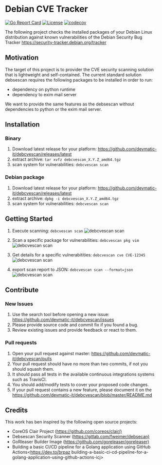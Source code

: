# Debian CVE Tracker

[![Go Report Card](https://goreportcard.com/badge/github.com/devmatic-it/debcvescan)](https://goreportcard.com/report/github.com/devmatic-it/debcvescan)
[![License](https://img.shields.io/badge/License-Apache%202.0-blue.svg)](https://github.com/devmatic-it/debcvescan/blob/master/LICENSE)
[![codecov](https://codecov.io/gh/devmatic-it/debcvescan/branch/master/graph/badge.svg)](https://codecov.io/gh/devmatic-it/debcvescan)

The following project checks the installed packages of your Debian Linux distribution against known vulnerabilities of the Debian Security Bug Tracker <https://security-tracker.debian.org/tracker>

## Motivation

The target of this project is to provider the CVE security scanning solution that is lightweight and self-contained. The current standard solution debsescan requires the following packages to be installed in order to run:

- dependency on python runtime
- dependency to exim mail server

We want to provide the same features as the debsescan without dependencies to python or the exim mail server.

## Installation

### Binary

1. Download latest release for your platform: <https://github.com/devmatic-it/debcvescan/releases/latest>
2. extract archive: `tar xvfz debcvescan_X.Y.Z_amd64.tgz`
3. scan system for vulnerabilities: `debcvescan scan`

### Debian package

1. Download latest release for your platform: <https://github.com/devmatic-it/debcvescan/releases/latest>
2. extract archive: `dpkg -i debcvescan_X.Y.Z_amd64.tgz`
3. scan system for vulnerabilities: `debcvescan scan`

## Getting Started

1. Execute scanning: `debcvescan scan`
![debcvescan scan](https://github.com/devmatic-it/debcvescan/blob/master/docs/debcvescan_scan.png)

2. Scan a specific package for vulnerabilities: `debcvescan pkg vim`
![debcvescan scan](https://github.com/devmatic-it/debcvescan/blob/master/docs/debcvescan_pkg.png)

3. Get details for a specific vulnerabitities: `debcvescan cve CVE-12345`
![debcvescan scan](https://github.com/devmatic-it/debcvescan/blob/master/docs/debcvescan_cve.png)

4. export scan report to JSON: `debcvescan scan --format=json`
![debcvescan scan](https://github.com/devmatic-it/debcvescan/blob/master/docs/debcvescan_scan_json.png)

## Contribute

### New Issues

1. Use the search tool before opening a new issue: <https://github.com/devmatic-it/debcvescan/issues>
2. Please provide source code and commit fix if you found a bug.
3. Review existing issues and provide feedback or react to them.

### Pull requests

1. Open your pull request against master:  <https://github.com/devmatic-it/debcvescan/pulls>
2. Your pull request should have no more than two commits, if not you should squash them.
3. It should pass all tests in the available continuous integrations systems such as TravisCI.
4. You should add/modify tests to cover your proposed code changes.
5. If your pull request contains a new feature, please document it on the <https://github.com/devmatic-it/debcvescan/blob/master/README.md>

## Credits

This work has ben inspired by the following open source projects:

- CoreOS Clair Project (<https://github.com/coreos/clair/)> 
- Debsescan Security Scanner (<https://gitlab.com/fweimer/debsecan)>
- GoRleaser Builder Image (<https://github.com/goreleaser/goreleaser)>
- Building a basic CI/CD pipeline for a Golang application using GitHub Actions<https://dev.to/brpaz building-a-basic-ci-cd-pipeline-for-a-golang-application-using-github-actions-icj>
